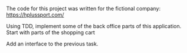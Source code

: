 
The code for this project was written for the fictional company:
https://hplussport.com/

Using TDD, implement some of the back office parts of this application.
Start with parts of the shopping cart

Add an interface to the previous task.
